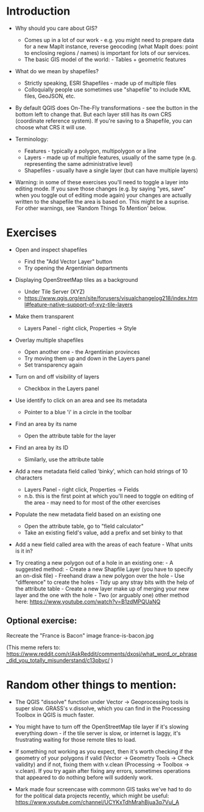 # Introduction

- Why should you care about GIS?
     - Comes up in a lot of our work - e.g. you might need to prepare data
       for a new MapIt instance, reverse geocoding (what MapIt does: point
       to enclosing regions / names) is important for lots of our services.
     - The basic GIS model of the world:
           - Tables + geometric features

- What do we mean by shapefiles?
     - Strictly speaking, ESRI Shapefiles - made up of multiple files
     - Colloquially people use sometimes use "shapefile" to include
       KML files, GeoJSON, etc.

- By default QGIS does On-The-Fly transformations - see the button in
  the bottom left to change that. But each layer still has its own CRS
  (coordinate reference system). If you're saving to a Shapefile, you
  can choose what CRS it will use.

- Terminology:
     - Features - typically a polygon, multipolygon or a line
     - Layers - made up of multiple features, usually of the same type
       (e.g. representing the same administrative level)
     - Shapefiles - usually have a single layer (but can have
       multiple layers)

- Warning: in some of these exercises you'll need to toggle a layer
  into editing mode. If you save those changes (e.g. by saying "yes,
  save" when you toggle out of editing mode again) your changes are
  actually written to the shapefile the area is based on. This might
  be a suprise. For other warnings, see 'Random Things To Mention'
  below.

# Exercises

- Open and inspect shapefiles
     - Find the "Add Vector Layer" button
     - Try opening the Argentinian departments

- Displaying OpenStreetMap tiles as a background
     - Under Tile Server (XYZ)
     - https://www.qgis.org/en/site/forusers/visualchangelog218/index.html#feature-native-support-of-xyz-tile-layers

- Make them transparent
     - Layers Panel - right click, Properties -> Style

- Overlay multiple shapefiles
     - Open another one - the Argentinian provinces
     - Try moving them up and down in the Layers panel
     - Set transparency again

- Turn on and off visibility of layers
     - Checkbox in the Layers panel

- Use identify to click on an area and see its metadata
     - Pointer to a blue 'i' in a circle in the toolbar

- Find an area by its name
     - Open the attribute table for the layer

- Find an area by its ID
     - Similarly, use the attribute table

- Add a new metadata field called 'binky', which can hold strings of 10 characters
     - Layers Panel - right click, Properties -> Fields
     - n.b. this is the first point at which you'll need to toggle on
       editing of the area - may need to for most of the other exercises

- Populate the new metadata field based on an existing one
     - Open the attribute table, go to "field calculator"
     - Take an existing field's value, add a prefix and set binky to that

- Add a new field called area with the areas of each feature
      - What units is it in?

- Try creating a new polygon out of a hole in an existing one:
      - A suggested method:
           - Create a new Shapfile Layer (you have to specify an on-disk file)
           - Freehand draw a new polygon over the hole
           - Use "difference" to create the holes
           - Tidy up any stray bits with the help of the attribute table
           - Create a new layer make up of merging your new layer and the one with the hole
      - Two (or arguably one) other method here: https://www.youtube.com/watch?v=B1zdMPQUaNQ

## Optional exercise:

Recreate the "France is Bacon" image france-is-bacon.jpg

(This meme refers to: https://www.reddit.com/r/AskReddit/comments/dxosj/what_word_or_phrase_did_you_totally_misunderstand/c13pbyc/ )

# Random other things to mention:

- The QGIS "dissolve" function under Vector -> Geoprocessing tools is
  super slow. GRASS's v.dissolve, which you can find in the Processing
  Toolbox in QGIS is much faster.

- You might have to turn off the OpenStreetMap tile layer if it's
  slowing everything down - if the tile server is slow, or internet is
  laggy, it's frustrating waiting for those remote tiles to load.

- If something not working as you expect, then it's worth checking if
  the geometry of your polygons if valid (Vector -> Geometry Tools ->
  Check validity) and if not, fixing them with v.clean (Processing ->
  Toolbox -> v.clean). If you try again after fixing any errors,
  sometimes operations that appeared to do nothing before will
  suddenly work.

- Mark made four screencase with commonn GIS tasks we've had to do for
  the political data projects recently, which might be useful:
  https://www.youtube.com/channel/UCYKxTdhMrahBjua3q7Vul_A
